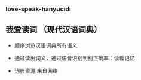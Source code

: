 ### love-speak-hanyucidi

## 我爱读词 （现代汉语词典）

- 顺序浏览汉语词典所有语义

- 通过读出词义，通过语音识别判别正确率：读看记忆


- [词典资源](http://bbs.unispim.com/forum.php?mod=viewthread&tid=31657) 来自网络 

